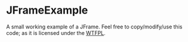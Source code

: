 JFrameExample
=============

A small working example of a JFrame. Feel free to copy/modify/use this code; as it is licensed under the [WTFPL](http://www.wtfpl.net/).
